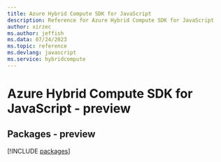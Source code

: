 ```yaml
---
title: Azure Hybrid Compute SDK for JavaScript
description: Reference for Azure Hybrid Compute SDK for JavaScript
author: xirzec
ms.author: jeffish
ms.data: 07/24/2023
ms.topic: reference
ms.devlang: javascript
ms.service: hybridcompute
---
```

# Azure Hybrid Compute SDK for JavaScript - preview
## Packages - preview
[!INCLUDE [packages](hybrid-compute-index.md)]